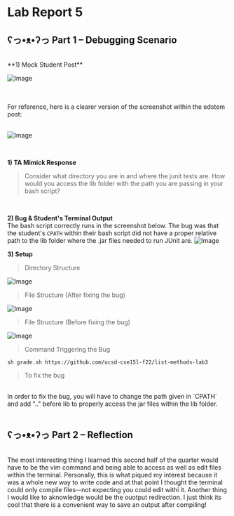 # Lab Report 5 <br>
## ʕっ•ᴥ•ʔっ Part 1 – Debugging Scenario <br>
<br>
**1) Mock Student Post** <br>

![Image](MockStudentPost2.png) <br>

<br>
<br>
For reference, here is a clearer version of the screenshot within the edstem post: <br>
<br>

![Image](SymptomLab5.png) <br>

<br>

**1) TA Mimick Response** <br>
> Consider what directory you are in and where the junit tests are. How would you access the lib folder with the path you are passing in your bash script? 
<br>

**2) Bug & Student's Terminal Output** <br>
The bash script correctly runs in the screenshot below. The bug was that the student's `CPATH` within their bash script did not have a proper relative path to the lib folder where the .jar files needed to run JUnit are. 
![Image](ConsideringTA.png) <br>

**3) Setup** <br>
> Directory Structure <br>

![Image](DirectorySt.png) <br>

> File Structure (After fixing the bug) <br>

![Image](FileSt.png) <br>

> File Structure (Before fixing the bug) <br>

![Image](BeforeLab5.png) <br>

> Command Triggering the Bug <br>

`sh grade.sh https://github.com/ucsd-cse15l-f22/list-methods-lab3` <br>


> To fix the bug <br>
<br>
In order to fix the bug, you will have to change the path given in `CPATH` and add ".." before lib to properly access the jar files within the lib folder. <br><br>

## ʕっ•ᴥ•ʔっ Part 2 – Reflection <br>
<br>
The most interesting thing I learned this second half of the quarter would have to be the vim command and being able to access as well as edit files within the terminal. Personally, this is what piqued my interest because it was a whole new way to write code and at that point I thought the terminal could only compile files--not expecting you could edit withi it. Another thing I would like to aknowledge would be the ouotput redirection. I just think its cool that there is a convenient way to save an output after compiling!









